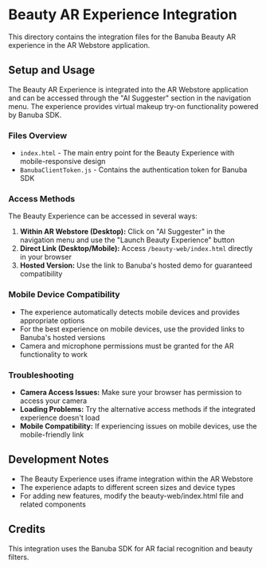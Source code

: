 # Beauty AR Experience Integration

This directory contains the integration files for the Banuba Beauty AR experience in the AR Webstore application.

## Setup and Usage

The Beauty AR Experience is integrated into the AR Webstore application and can be accessed through the "AI Suggester" section in the navigation menu. The experience provides virtual makeup try-on functionality powered by Banuba SDK.

### Files Overview

- `index.html` - The main entry point for the Beauty Experience with mobile-responsive design
- `BanubaClientToken.js` - Contains the authentication token for Banuba SDK

### Access Methods

The Beauty Experience can be accessed in several ways:

1. **Within AR Webstore (Desktop):** Click on "AI Suggester" in the navigation menu and use the "Launch Beauty Experience" button
2. **Direct Link (Desktop/Mobile):** Access `/beauty-web/index.html` directly in your browser
3. **Hosted Version:** Use the link to Banuba's hosted demo for guaranteed compatibility

### Mobile Device Compatibility

- The experience automatically detects mobile devices and provides appropriate options
- For the best experience on mobile devices, use the provided links to Banuba's hosted versions
- Camera and microphone permissions must be granted for the AR functionality to work

### Troubleshooting

- **Camera Access Issues:** Make sure your browser has permission to access your camera
- **Loading Problems:** Try the alternative access methods if the integrated experience doesn't load
- **Mobile Compatibility:** If experiencing issues on mobile devices, use the mobile-friendly link

## Development Notes

- The Beauty Experience uses iframe integration within the AR Webstore
- The experience adapts to different screen sizes and device types
- For adding new features, modify the beauty-web/index.html file and related components

## Credits

This integration uses the Banuba SDK for AR facial recognition and beauty filters.
